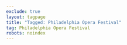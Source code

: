 ```yaml
---
exclude: true
layout: tagpage
title: "Tagged: Philadelphia Opera Festival"
tag: Philadelphia Opera Festival
robots: noindex
---
```

